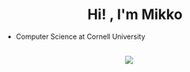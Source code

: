 <div id="user-content-toc">
  <ul align="center">
    <summary><h1 align="center">Hi! , I'm Mikko
  </ul>
</div>

- Computer Science at Cornell University

<br>

<div align="center">
  <img src="https://skillicons.dev/icons?i=java,python,cpp,ocaml,html,css,flask,docker,git,postman,vscode,github&perline=14" />
</div>
